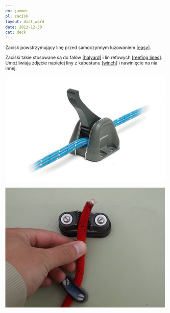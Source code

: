 ```yaml
---
en: jammer
pl: zacisk
layout: dict_word
date: 2013-12-30
cat: deck
---
```


Zacisk powstrzymujący linę przed samoczynnym luzowaniem [[easy](/dict/easy.html)].  

Zaciski takie stosowane są do fałów [[halyard](/dict/halyard.html)] i lin refowych [[reefing lines](/dict/reefing-lines.html)]. 
Umożliwiają zdjęcie napiętej liny z kabestanu [[winch](/dict/winch.html)] i nawinięcie na nia innej.


![jammer](/img/dict/jammer.jpg)

![jammer](/img/dict/jammer_2.jpg)
